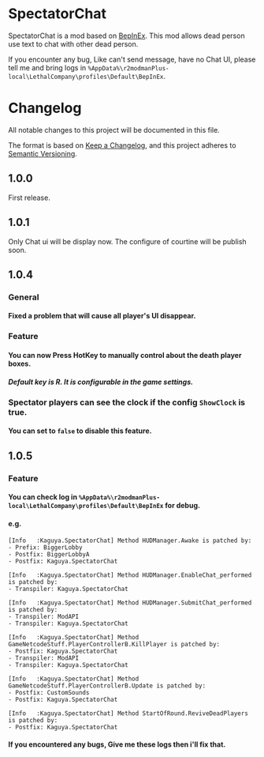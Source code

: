 # SpectatorChat

SpectatorChat is a mod based on [BepInEx](https://github.com/BepInEx/BepInEx). This mod allows dead person use text to chat with other dead person.

If you encounter any bug, Like can't send message, have no Chat UI, please tell me and bring logs in `%AppData%\r2modmanPlus-local\LethalCompany\profiles\Default\BepInEx`.

# Changelog

All notable changes to this project will be documented in this file.

The format is based on [Keep a Changelog](https://keepachangelog.com/en/1.0.0/),
and this project adheres to [Semantic Versioning](https://semver.org/spec/v2.0.0.html).

## 1.0.0

First release.

## 1.0.1

Only Chat ui will be display now.
The configure of courtine will be publish soon.

## 1.0.4

### General

#### Fixed a problem that will cause all player's UI disappear.

### Feature

#### You can now Press HotKey to manually control about the death player boxes.
##### Default key is R. It is configurable in the game settings.

### Spectator players can see the clock if the config `ShowClock` is true.
#### You can set to `false` to disable this feature.

## 1.0.5

### Feature
#### You can check log in `%AppData%\r2modmanPlus-local\LethalCompany\profiles\Default\BepInEx` for debug.
#### e.g.
```
[Info   :Kaguya.SpectatorChat] Method HUDManager.Awake is patched by:
- Prefix: BiggerLobby
- Postfix: BiggerLobbyA
- Postfix: Kaguya.SpectatorChat

[Info   :Kaguya.SpectatorChat] Method HUDManager.EnableChat_performed is patched by:
- Transpiler: Kaguya.SpectatorChat

[Info   :Kaguya.SpectatorChat] Method HUDManager.SubmitChat_performed is patched by:
- Transpiler: ModAPI
- Transpiler: Kaguya.SpectatorChat

[Info   :Kaguya.SpectatorChat] Method GameNetcodeStuff.PlayerControllerB.KillPlayer is patched by:
- Postfix: Kaguya.SpectatorChat
- Transpiler: ModAPI
- Transpiler: Kaguya.SpectatorChat

[Info   :Kaguya.SpectatorChat] Method GameNetcodeStuff.PlayerControllerB.Update is patched by:
- Postfix: CustomSounds
- Postfix: Kaguya.SpectatorChat

[Info   :Kaguya.SpectatorChat] Method StartOfRound.ReviveDeadPlayers is patched by:
- Postfix: Kaguya.SpectatorChat
```
#### If you encountered any bugs, Give me these logs then i'll fix that.
